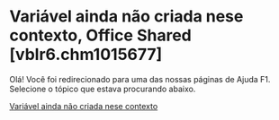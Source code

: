 
# Variável ainda não criada nese contexto, Office Shared [vblr6.chm1015677]

Olá! Você foi redirecionado para uma das nossas páginas de Ajuda F1. Selecione o tópico que estava procurando abaixo.

[Variável ainda não criada nese contexto](http://msdn.microsoft.com/library/93dc4805-7ce4-0240-7bc7-e5bc593dfbf5%28Office.15%29.aspx)
